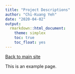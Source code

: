 ```yaml
---
title: "Project Descriptions"
author: "Chi-Kuang Yeh"
date: "2020-04-02"
output:
  rmarkdown::html_document:
    theme: simplex
    toc: true
    toc_float: yes
---
```

[Back to main site](./../)

This is an example page.
